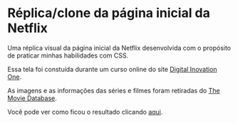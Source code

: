 # Réplica/clone da página inicial da Netflix
Uma réplica visual da página inicial da Netflix desenvolvida com o propósito de praticar minhas habilidades com CSS.

Essa tela foi constuída durante um curso online do site [Digital Inovation One](https://digitalinnovation.one/).

As imagens e as informações das séries e filmes foram retiradas do [The Movie Database](https://www.themoviedb.org/).

Você pode ver como ficou o resultado clicando [aqui](https://br-adriel.github.io/replica-netflix/).
